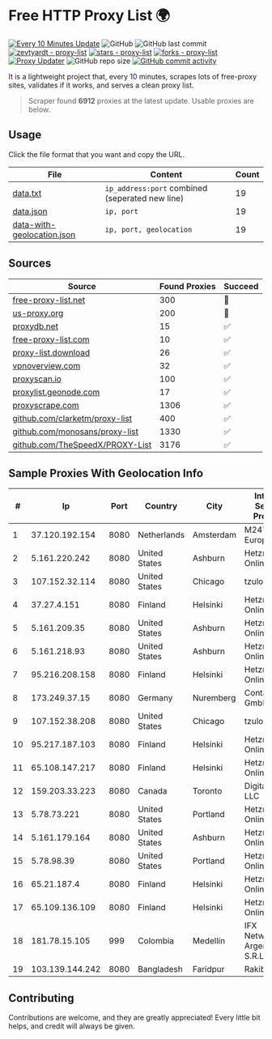 
# Free HTTP Proxy List 🌍

[![Every 10 Minutes Update](https://github.com/mertguvencli/http-proxy-list/actions/workflows/main.yml/badge.svg?branch=main)](https://github.com/mertguvencli/http-proxy-list/actions/workflows/main.yml)
![GitHub](https://img.shields.io/github/license/mertguvencli/http-proxy-list)
![GitHub last commit](https://img.shields.io/github/last-commit/mertguvencli/http-proxy-list)
[![zevtyardt - proxy-list](https://img.shields.io/static/v1?label=zevtyardt&message=proxy-list&color=blue&logo=github)](https://github.com/zevtyardt/proxy-list "Go to GitHub repo")
[![stars - proxy-list](https://img.shields.io/github/stars/zevtyardt/proxy-list?style=social)](https://github.com/zevtyardt/proxy-list)
[![forks - proxy-list](https://img.shields.io/github/forks/zevtyardt/proxy-list?style=social)](https://github.com/zevtyardt/proxy-list)
[![Proxy Updater](https://github.com/zevtyardt/proxy-list/workflows/Proxy%20Updater/badge.svg)](https://github.com/zevtyardt/proxy-list/actions?query=workflow:"Proxy+Updater")
![GitHub repo size](https://img.shields.io/github/repo-size/zevtyardt/proxy-list)
[![GitHub commit activity](https://img.shields.io/github/commit-activity/m/zevtyardt/proxy-list?logo=commits)](https://github.com/zevtyardt/proxy-list/commits/main)

It is a lightweight project that, every 10 minutes, scrapes lots of free-proxy sites, validates if it works, and serves a clean proxy list.

> Scraper found **6912** proxies at the latest update. Usable proxies are below.

## Usage

Click the file format that you want and copy the URL.

|File|Content|Count|
|----|-------|-----|
|[data.txt](https://raw.githubusercontent.com/mertguvencli/http-proxy-list/main/proxy-list/data.txt)|`ip_address:port` combined (seperated new line)|19|
|[data.json](https://raw.githubusercontent.com/mertguvencli/http-proxy-list/main/proxy-list/data.json)|`ip, port`|19|
|[data-with-geolocation.json](https://raw.githubusercontent.com/mertguvencli/http-proxy-list/main/proxy-list/data-with-geolocation.json)|`ip, port, geolocation`|19|

## Sources

|Source|Found Proxies|Succeed|
|------|-------------|-------|
|[free-proxy-list.net](https://free-proxy-list.net)|300|🚫|
|[us-proxy.org](https://www.us-proxy.org)|200|🚫|
|[proxydb.net](http://proxydb.net)|15|✅|
|[free-proxy-list.com](https://free-proxy-list.com/?page=&port=&type%5B%5D=http&type%5B%5D=https&up_time=0&search=Search)|10|✅|
|[proxy-list.download](https://www.proxy-list.download/HTTP)|26|✅|
|[vpnoverview.com](https://vpnoverview.com/privacy/anonymous-browsing/free-proxy-servers)|32|✅|
|[proxyscan.io](https://www.proxyscan.io)|100|✅|
|[proxylist.geonode.com](https://proxylist.geonode.com/api/proxy-list?limit=300&page=1&sort_by=lastChecked&sort_type=desc&protocols=http,https)|17|✅|
|[proxyscrape.com](https://api.proxyscrape.com/v2/?request=displayproxies&protocol=http&timeout=10000&country=all&ssl=all&anonymity=all)|1306|✅|
|[github.com/clarketm/proxy-list](https://raw.githubusercontent.com/clarketm/proxy-list/master/proxy-list-raw.txt)|400|✅|
|[github.com/monosans/proxy-list](https://raw.githubusercontent.com/monosans/proxy-list/main/proxies/http.txt)|1330|✅|
|[github.com/TheSpeedX/PROXY-List](https://raw.githubusercontent.com/TheSpeedX/PROXY-List/master/http.txt)|3176|✅|


## Sample Proxies With Geolocation Info

|#|Ip|Port|Country|City|Internet Service Provider|
|-|--|----|-------|----|-------------------------|
|1|37.120.192.154|8080|Netherlands|Amsterdam|M247 Europe SRL|
|2|5.161.220.242|8080|United States|Ashburn|Hetzner Online GmbH|
|3|107.152.32.114|8080|United States|Chicago|tzulo, inc.|
|4|37.27.4.151|8080|Finland|Helsinki|Hetzner Online GmbH|
|5|5.161.209.35|8080|United States|Ashburn|Hetzner Online GmbH|
|6|5.161.218.93|8080|United States|Ashburn|Hetzner Online GmbH|
|7|95.216.208.158|8080|Finland|Helsinki|Hetzner Online GmbH|
|8|173.249.37.15|8080|Germany|Nuremberg|Contabo GmbH|
|9|107.152.38.208|8080|United States|Chicago|tzulo, inc.|
|10|95.217.187.103|8080|Finland|Helsinki|Hetzner Online GmbH|
|11|65.108.147.217|8080|Finland|Helsinki|Hetzner Online GmbH|
|12|159.203.33.223|8080|Canada|Toronto|DigitalOcean, LLC|
|13|5.78.73.221|8080|United States|Portland|Hetzner Online GmbH|
|14|5.161.179.164|8080|United States|Ashburn|Hetzner Online GmbH|
|15|5.78.98.39|8080|United States|Portland|Hetzner Online GmbH|
|16|65.21.187.4|8080|Finland|Helsinki|Hetzner Online GmbH|
|17|65.109.136.109|8080|Finland|Helsinki|Hetzner Online GmbH|
|18|181.78.15.105|999|Colombia|Medellín|IFX Networks Argentina S.R.L|
|19|103.139.144.242|8080|Bangladesh|Faridpur|Rakib Hasan|



## Contributing

Contributions are welcome, and they are greatly appreciated! Every
little bit helps, and credit will always be given.

